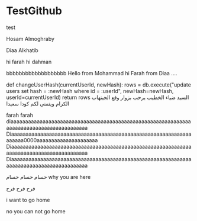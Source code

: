 # TestGithub
test



Hosam Almoghraby

Diaa Alkhatib

hi farah
hi dahman

bbbbbbbbbbbbbbbbbbb
Hello from Mohammad
hi Farah from Diaa ....


def changeUserHash(currentUserId, newHash):
    rows = db.execute("update  users set hash = :newHash where id = :userId",
                      newHash=newHash, userId=currentUserId)
    return rows
السيد ضياء الخطيب
يرحب بزوار وقع الجيتهاب الكرام
ويتمنى لكم كودا سعيدا

farah
farah
diaaaaaaaaaaaaaaaaaaaaaaaaaaaaaaaaaaaaaaaaaaaaaaaaaaaaaaaaaaaaaaaaaaaaaaaaaaaaaaaaaaaaaaaaaa
Diaaaaaaaaaaaaaaaaaaaaaaaaaaaaaaaaaaaaaaaaaaaaaaaaaaaaaaaaaaaaaaaaaaaa0000aaaaaaaaaaaaaaaaaaaaa
Diaaaaaaaaaaaaaaaaaaaaaaaaaaaaaaaaaaaaaaaaaaaaaaaaaaaaaaaaaaaaaaaaaaaaaaaaaaaaaaaaaaaaaaaaaa
Diaaaaaaaaaaaaaaaaaaaaaaaaaaaaaaaaaaaaaaaaaaaaaaaaaaaaaaaaaaaaaaaaaaaaaaaaaaaaaaaaaaaaaaaaaa

 حسام حسام حسام
why you are here


   فرح
   فرح
   فرح



i want to go home

no you can not go home


